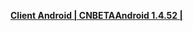 **[Client Android | CNBETAAndroid 1.4.52 | ](https://bhrpg-prod.oss-accelerate.aliyuncs.com/client/beta/20231013114250_LkiM8JVa4ITWxeJO/StarRail_1.4.52.apk)**
